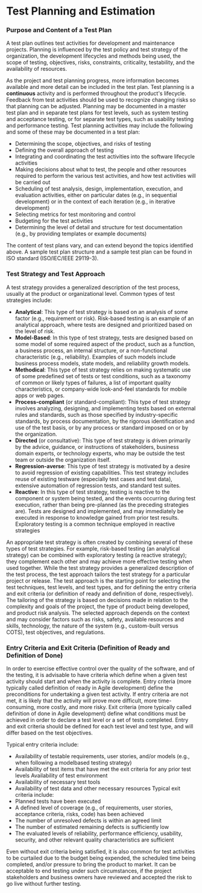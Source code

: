 # Test Planning and Estimation 

### Purpose and Content of a Test Plan  

A test plan outlines test activities for development and maintenance projects. Planning is influenced by
the test policy and test strategy of the organization, the development lifecycles and methods being used, 
the scope of testing, objectives, risks, constraints, criticality, testability, and the
availability of resources.

As the project and test planning progress, more information becomes available and more detail can be
included in the test plan. Test planning is a **continuous** activity and is performed throughout the product's
lifecycle. Feedback from test activities should be used to recognize changing risks so that
planning can be adjusted. Planning may be documented in a master test plan and in separate test plans
for test levels, such as system testing and acceptance testing, or for separate test types, such as usability
testing and performance testing. Test planning activities may include the following and some of these
may be documented in a test plan: 

- Determining the scope, objectives, and risks of testing 
- Defining the overall approach of testing 
- Integrating and coordinating the test activities into the software lifecycle activities 
- Making decisions about what to test, the people and other resources required to perform the
various test activities, and how test activities will be carried out 
- Scheduling of test analysis, design, implementation, execution, and evaluation activities, either on
particular dates (e.g., in sequential development) or in the context of each iteration (e.g., in
iterative development) 
- Selecting metrics for test monitoring and control 
- Budgeting for the test activities 
- Determining the level of detail and structure for test documentation (e.g., by providing templates
or example documents)

The content of test plans vary, and can extend beyond the topics identified above. A sample test plan
structure and a sample test plan can be found in ISO standard (ISO/IEC/IEEE 29119-3). 

### Test Strategy and Test Approach

A test strategy provides a generalized description of the test process, usually at the product or
organizational level. Common types of test strategies include: 

- **Analytical**: This type of test strategy is based on an analysis of some factor (e.g., requirement or
risk). Risk-based testing is an example of an analytical approach, where tests are designed and
prioritized based on the level of risk. 
- **Model-Based**: In this type of test strategy, tests are designed based on some model of some
required aspect of the product, such as a function, a business process, an internal structure, or a
non-functional characteristic (e.g., reliability). Examples of such models include business process
models, state models, and reliability growth models. 
- **Methodical**: This type of test strategy relies on making systematic use of some predefined set of
tests or test conditions, such as a taxonomy of common or likely types of failures, a list of 
important quality characteristics, or company-wide look-and-feel standards for mobile apps or
web pages. 
- **Process-compliant** (or standard-compliant): This type of test strategy involves analyzing,
designing, and implementing tests based on external rules and standards, such as those
specified by industry-specific standards, by process documentation, by the rigorous identification
and use of the test basis, or by any process or standard imposed on or by the organization. 
- **Directed** (or consultative): This type of test strategy is driven primarily by the advice, guidance, or
instructions of stakeholders, business domain experts, or technology experts, who may be
outside the test team or outside the organization itself. 
- **Regression-averse**: This type of test strategy is motivated by a desire to avoid regression of
existing capabilities. This test strategy includes reuse of existing testware (especially test cases
and test data), extensive automation of regression tests, and standard test suites. 
- **Reactive**: In this type of test strategy, testing is reactive to the component or system being
tested, and the events occurring during test execution, rather than being pre-planned (as the
preceding strategies are). Tests are designed and implemented, and may immediately be
executed in response to knowledge gained from prior test results. Exploratory testing is a
common technique employed in reactive strategies

An appropriate test strategy is often created by combining several of these types of test strategies. For
example, risk-based testing (an analytical strategy) can be combined with exploratory testing (a reactive
strategy); they complement each other and may achieve more effective testing when used together.
While the test strategy provides a generalized description of the test process, the test approach tailors the
test strategy for a particular project or release. The test approach is the starting point for selecting the test
techniques, test levels, and test types, and for defining the entry criteria and exit criteria (or definition of
ready and definition of done, respectively). The tailoring of the strategy is based on decisions made in
relation to the complexity and goals of the project, the type of product being developed, and product risk
analysis. The selected approach depends on the context and may consider factors such as risks, safety,
available resources and skills, technology, the nature of the system (e.g., custom-built versus COTS), test
objectives, and regulations. 


### Entry Criteria and Exit Criteria (Definition of Ready and Definition of Done)

In order to exercise effective control over the quality of the software, and of the testing, it is advisable to
have criteria which define when a given test activity should start and when the activity is complete. Entry
criteria (more typically called definition of ready in Agile development) define the preconditions for
undertaking a given test activity. If entry criteria are not met, it is likely that the activity will prove more
difficult, more time-consuming, more costly, and more risky. Exit criteria (more typically called definition of
done in Agile development) define what conditions must be achieved in order to declare a test level or a
set of tests completed. Entry and exit criteria should be defined for each test level and test type, and will
differ based on the test objectives. 

Typical entry criteria include: 

- Availability of testable requirements, user stories, and/or models (e.g., when following a modelbased testing strategy) 
- Availability of test items that have met the exit criteria for any prior test levels
Availability of test environment 
- Availability of necessary test tools 
- Availability of test data and other necessary resources
Typical exit criteria include: 
- Planned tests have been executed 
- A defined level of coverage (e.g., of requirements, user stories, acceptance criteria, risks, code)
has been achieved 
- The number of unresolved defects is within an agreed limit 
- The number of estimated remaining defects is sufficiently low 
- The evaluated levels of reliability, performance efficiency, usability, security, and other relevant
quality characteristics are sufficient

Even without exit criteria being satisfied, it is also common for test activities to be curtailed due to the
budget being expended, the scheduled time being completed, and/or pressure to bring the product to
market. It can be acceptable to end testing under such circumstances, if the project stakeholders and
business owners have reviewed and accepted the risk to go live without further testing. 









